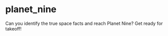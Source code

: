 # planet_nine
 Can you identify the true space facts and reach Planet Nine? Get ready           for takeoff!
